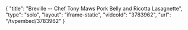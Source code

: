 {
    "title": "Breville -- Chef Tony Maws Pork Belly and Ricotta Lasagnette",
    "type": "solo",
    "layout": "iframe-static",
    "videoId": "3783962",
    "url": "\/tvpembed\/3783962"
}